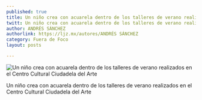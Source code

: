 ```yaml
---
published: true
title: Un niño crea con acuarela dentro de los talleres de verano realizados en el Centro Cultural Ciudadela del Arte
twitt: Un niño crea con acuarela dentro de los talleres de verano realizados en el Centro Cultural Ciudadela del Arte
author: ANDRÉS SÁNCHEZ
authorlink: https://ljz.mx/autores/ANDRÉS SÁNCHEZ
category: Fuera de Foco
layout: posts

---
```


![Un niño crea con acuarela dentro de los talleres de verano realizados en el Centro Cultural Ciudadela del Arte](http://i.imgur.com/wuC18Qsm.jpg)

Un niño crea con acuarela dentro de los talleres de verano realizados en el Centro Cultural Ciudadela del Arte
